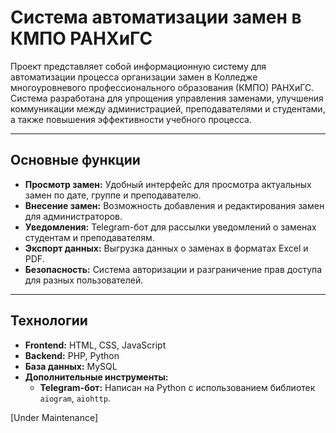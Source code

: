 # Система автоматизации замен в КМПО РАНХиГС

Проект представляет собой информационную систему для автоматизации процесса организации замен в Колледже многоуровневого профессионального образования (КМПО) РАНХиГС. Система разработана для упрощения управления заменами, улучшения коммуникации между администрацией, преподавателями и студентами, а также повышения эффективности учебного процесса.

---

## Основные функции

- **Просмотр замен:** Удобный интерфейс для просмотра актуальных замен по дате, группе и преподавателю.
- **Внесение замен:** Возможность добавления и редактирования замен для администраторов.
- **Уведомления:** Telegram-бот для рассылки уведомлений о заменах студентам и преподавателям.
- **Экспорт данных:** Выгрузка данных о заменах в форматах Excel и PDF.
- **Безопасность:** Система авторизации и разграничение прав доступа для разных пользователей.

---

## Технологии

- **Frontend:** HTML, CSS, JavaScript
- **Backend:** PHP, Python
- **База данных:** MySQL
- **Дополнительные инструменты:** 
  - **Telegram-бот:** Написан на Python с использованием библиотек `aiogram`, `aiohttp`.


[Under Maintenance]

